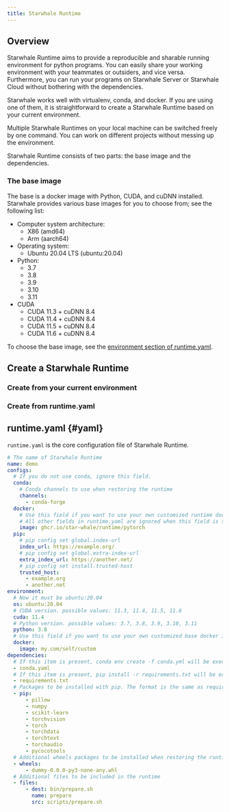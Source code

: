 ```yaml
---
title: Starwhale Runtime
---
```


## Overview

Starwhale Runtime aims to provide a reproducible and sharable running environment for python programs. You can easily share your working environment with your teammates or outsiders, and vice versa. Furthermore, you can run your programs on Starwhale Server or Starwhale Cloud without bothering with the dependencies.

Starwhale works well with virtualenv, conda, and docker. If you are using one of them, it is straightforward to create a Starwhale Runtime based on your current environment.

Multiple Starwhale Runtimes on your local machine can be switched freely by one command. You can work on different projects without messing up the environment.

Starwhale Runtime consists of two parts: the base image and the dependencies.

### The base image

The base is a docker image with Python, CUDA, and cuDNN installed. Starwhale provides various base images for you to choose from; see the following list:

* Computer system architecture:
  * X86 (amd64)
  * Arm (aarch64)
* Operating system:
  * Ubuntu 20.04 LTS (ubuntu:20.04)
* Python:
  * 3.7
  * 3.8
  * 3.9
  * 3.10
  * 3.11
* CUDA
  * CUDA 11.3 + cuDNN 8.4
  * CUDA 11.4 + cuDNN 8.4
  * CUDA 11.5 + cuDNN 8.4
  * CUDA 11.6 + cuDNN 8.4

To choose the base image, see the [environment section of runtime.yaml](#yaml).

## Create a Starwhale Runtime

### Create from your current environment

### Create from runtime.yaml

## runtime.yaml {#yaml}

`runtime.yaml` is the core configuration file of Starwhale Runtime.

```yaml
# The name of Starwhale Runtime
name: demo
configs:
  # If you do not use conda, ignore this field.
  conda:
    # Conda channels to use when restoring the runtime
    channels:
      - conda-forge
  docker:
    # Use this field if you want to use your own customized runtime docker image.
    # All other fields in runtime.yaml are ignored when this field is set.
    image: ghcr.io/star-whale/runtime/pytorch
  pip:
    # pip config set global.index-url
    index_url: https://example.org/
    # pip config set global.extra-index-url
    extra_index_url: https://another.net/
    # pip config set install.trusted-host
    trusted_host:
      - example.org
      - another.net
environment:
  # Now it must be ubuntu:20.04
  os: ubuntu:20.04
  # CUDA version. possible values: 11.3, 11.4, 11.5, 11.6
  cuda: 11.4
  # Python version. possible values: 3.7, 3.8, 3.9, 3.10, 3.11
  python: 3.8
  # Use this field if you want to use your own customized base docker image
  docker:
    image: my.com/self/custom
dependencies:
  # If this item is present, conda env create -f conda.yml will be executed
  - conda.yaml
  # If this item is present, pip install -r requirements.txt will be executed before installing other pip packages
  - requirements.txt
  # Packages to be installed with pip. The format is the same as requirements.txt
  - pip:
      - pillow
      - numpy
      - scikit-learn
      - torchvision
      - torch
      - torchdata
      - torchtext
      - torchaudio
      - pycocotools
  # Additional wheels packages to be installed when restoring the runtime
  - wheels:
      - dummy-0.0.0-py3-none-any.whl
  # Additional files to be included in the runtime
  - files:
      - dest: bin/prepare.sh
        name: prepare
        src: scripts/prepare.sh
```
